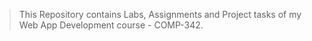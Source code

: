 > This Repository contains Labs, Assignments and Project tasks of my Web App Development course - COMP-342.
